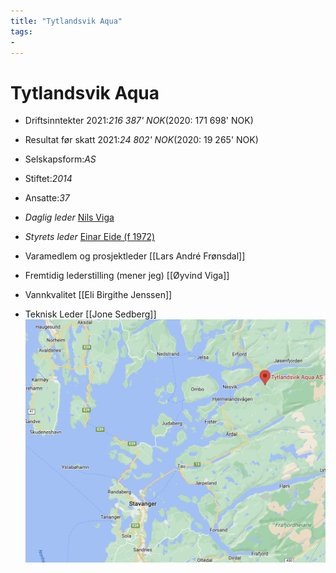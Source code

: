 ```yaml
---
title: "Tytlandsvik Aqua"
tags:
- 
---
```

# Tytlandsvik Aqua
- Driftsinntekter 2021:_216 387' NOK_(2020: 171 698' NOK)
- Resultat før skatt 2021:_24 802' NOK_(2020: 19 265' NOK)
- Selskapsform:_AS_
- Stiftet:_2014_
- Ansatte:_37_

- _Daglig leder_ [Nils Viga](Nils%20Viga.md)
- _Styrets leder_ [Einar Eide (f 1972)](https://proff.no/rolle/einar-eide/-/98945/)
- Varamedlem og prosjektleder [[Lars André Frønsdal]]
- Fremtidig lederstilling (mener jeg) [[Øyvind Viga]]
- Vannkvalitet [[Eli Birgithe Jenssen]]
- Teknisk Leder [[Jone Sedberg]]
![](attachments/Pasted%20image%2020221017153500.png)